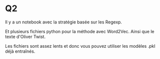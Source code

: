 # Q2

Il y a un notebook avec la stratégie basée sur les Regexp. 

Et plusieurs fichiers python pour la méthode avec Word2Vec. 
Ainsi que le texte d'Oliver Twist.

Les fichiers sont assez lents et donc vous pouvez utiliser les modèles .pkl déjà entraînés.
